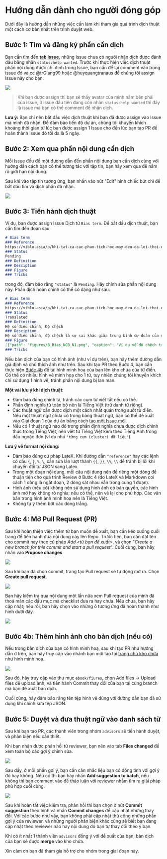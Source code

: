 # Hướng dẫn dành cho người đóng góp

Dưới đây là hướng dẫn những việc cần làm khi tham gia quá trình dịch thuật một cách cơ bản nhất trên trình duyệt web.

## Bước 1: Tìm và đăng ký phần cần dịch
Bạn cần tìm đến **[tab Issue](https://github.com/aidic-org-ebook/ai-dictionary-ebook/issues)**, những Issue chưa có người nhận dịch được đánh dấu bằng nhãn `status:help wanted`. Trước khi thực hiện việc dịch thuật phần nội dung được chỉ định trong Issue, bạn cần để lại comment vào trong issue đó và cc @trGiang99 hoặc @huyquangtranaus để chúng tôi assign Issue này cho bạn.

![](contributing-guide/issue-tab.png)
> Khi bạn được assign thì bạn sẽ thấy avatar của mình nằm bên phải của issue, ở issue đầu tiên đang còn nhãn `status:help wanted` thì đây là issue mà bạn có thể comment để nhận dịch.

**Lưu ý:** Bạn chỉ nên bắt đầu việc dịch thuật khi bạn đã được assign vào Issue mà mình đã nhận. Để đảm bảo tiến độ dự án, chúng tôi khuyến khích khoảng thời gian từ lúc bạn được assign 1 Issue cho đến lúc bạn tạo PR để hoàn thành Issue đó tối đa là 5 ngày.

## Bước 2: Xem qua phần nội dung cần dịch
Mỗi Issue đều để một đường dẫn đến phần nội dung bạn cần dịch cùng với hướng dẫn cách bạn có thể tương tác với tập tin, bạn hãy xem qua để nắm rõ giới hạn nội dung.

Sau khi vào tập tin tương ứng, bạn nhấn vào nút "Edit" hình chiếc bút chì để bắt đầu tìm và dịch phần đã nhận.

![](contributing-guide/edit-file.png)

## Bước 3: Tiến hành dịch thuật
Ví dụ, bạn được assign Issue Dịch từ `Bias term`.
Để bắt đầu dịch thuật, bạn cần tìm đến đoạn sau:
```md
# Bias term
### Reference
https://viblo.asia/p/khi-tat-ca-cac-phan-tich-hoc-may-deu-da-loi-thoi-overfitting-khong-ton-tai-XL6lAvDg5ek
### Status
Pending
### Definition
### Desciption
### Figure
### Tricks
```
trong đó, đảm bảo rằng `"status"` là `Pending`.
Hãy chỉnh sửa phần nội dung này.
Phần dịch hoàn chỉnh có thể có dạng như sau:
```md
# Bias term
### Reference
https://viblo.asia/p/khi-tat-ca-cac-phan-tich-hoc-may-deu-da-loi-thoi-overfitting-khong-ton-tai-XL6lAvDg5ek
### Status
Translated
### Definition
Hệ số điều chỉnh, Độ chệch
### Desciption
Hệ số điều chỉnh, độ chệch là sự sai khác giữa trung bình dự đoán của mô hình chúng ta đang xây dựng với giá trị chính xác để dự đoán.
### Figure
[{"path": "figures/B_Bias_NCB_N1.png", "caption": "Ví dụ về độ chệch trong bài toán hồi quy tuyến tính.", "width": 0.5}]
### Tricks
```
Nếu bản dịch của bạn có hình ảnh (như ví dụ trên), bạn hãy thêm đường dẫn giả định và chú thích ảnh như trên.
Sau khi tạo PR theo Bước 4, bạn cần thực hiện [Bước 4b](##Bước-4b:-Thêm-hình-ảnh-cho-bản-dịch-(nếu-có)) để tải hình minh hoạ của bạn lên kho chứa của từ điển.
Có thể có nhiều hình vẽ minh hoạ cho 1 từ, tuy nhiên chúng tôi khuyến khích chỉ sử dụng 1 hình vẽ, tránh phần nội dung bị lan man.

**Một vài lưu ý khi dịch thuật:**
- Đảm bảo đúng chính tả, tránh các cụm từ viết tắt nếu có thể.
- Phần định nghĩa từ toàn bộ nên là Tiếng Việt (trừ danh từ riêng).
- Các thuật ngữ cần được dịch một cách nhất quán trong suốt từ điển. Nếu một thuật ngữ chưa có trong bảng thuật ngữ, bạn có thể đề xuất vào Giai đoạn 1 của dự án bằng cách [tạo một Issue mới](docs/CONTRIBUTING_INSTRUCTION.md).
- Nếu có 1 thuật ngữ nào đó trong phần định nghĩa chưa được dịch chính thức trong Tiếng Việt, nên viết từ Tiếng Việt kèm theo Tiếng Anh trong dấu ngoặc đơn (ví dụ như `"từng cụm (cluster) dữ liệu"`).

**Lưu ý về format nội dung:**
- Đảm bảo đúng cú pháp LateX. Khi đường dẫn `"reference"` hay các lệnh có dấu `{`, `}`, `%`, `\`, cần sửa lần lượt thành `{{`, `}}`, `\%`, `\\` để tránh bị lỗi khi chuyển đổi từ JSON sang Latex.
- Trong một đoạn nội dung, mỗi câu nội dung nên để riêng một dòng để thuận tiện cho quá trình Review ở Bước 4 (do LateX và Markdown coi cách 1 dòng là ngắt đoạn, 2 dòng sát nhau vẫn trong cùng 1 đoạn).
- Hình ảnh (nếu có) không nên sử dụng hình ảnh có bản quyền, các hình ảnh mờ hay không rõ nghĩa; nếu có thể, nên vẽ lại cho phù hợp. Các văn bản trong hình ảnh minh hoạ nên là Tiếng Việt.
- Không tự ý thêm bớt các dòng trắng.

## Bước 4: Mở Pull Request (PR)

Sau khi hoàn thiện việc thêm từ bạn muốn đề xuất, bạn cần kéo xuống cuối trang để tiến hành đưa nội dung này lên Repo. Trước tiên, bạn cần đặt tên cho commit này theo cú pháp *Add <từ bạn đề xuất>*, và chọn "*Create a new branch for this commit and start a pull request*". Cuối cùng, bạn hãy nhấn vào **Propose changes**.

![](contributing-guide/commit-change.png)

Sau khi bạn đã chọn commit, trang tạo Pull request sẽ tự động mở ra. Chọn **Create pull request**.

![](contributing-guide/create-PR.png)

Bạn hãy kiểm tra qua nội dung một lần nữa xem Pull request của mình đã thoả mãn các đầu mục mà checklist đưa ra hay chưa. Nếu chưa, bạn hãy cập nhật; nếu rồi, bạn hãy chọn vào những ô tương ứng đã hoàn thành như hình dưới đây.

![](contributing-guide/PR-checklist.png)


## Bước 4b: Thêm hình ảnh cho bản dịch (nếu có)

Nếu trong bản dịch của bạn có hình minh hoạ, sau khi tạo PR như hướng dẫn ở trên, bạn hãy truy cập vào nhánh bạn mới tạo tại [trang chủ kho chứa](https://github.com/aidic-org-ebook/ai-dictionary-ebook) như hình minh hoạ.

![](contributing-guide/branch-checkout.png)

Sau đó, hãy truy cập vào thư mục `ebook/fiures`, chọn Add files $\rightarrow$ Upload files để upload ảnh, và tiến hành Commit thay đổi của bạn tại cùng branch mà bạn đề xuất bản dịch.

Cuối cùng, hãy đảm bảo rằng tên tệp hình vẽ đúng với đường dẫn bạn đã sử dụng khi chỉnh sửa tệp JSON.


## Bước 5: Duyệt và đưa thuật ngữ vào danh sách từ

Sau khi bạn tạo PR, các thành viên trong nhóm `advisors` sẽ tiến hành duyệt, và phản biện nếu cần thiết.

Khi bạn nhận được phản hồi từ reviewer, bạn nên vào tab **Files changed** để xem toàn bộ các gợi ý chỉnh sửa.

![](contributing-guide/files-changed.png)

Sau đấy, ở mỗi phần gợi ý, bạn cần cân nhắc liệu bạn có đồng tình với gợi ý đó hay không. Nếu có thì bạn hãy nhấn **Add suggestion to batch**, nếu không thì bạn comment vào để thảo luận với reviewer nhằm tìm ra giải pháp phù hợp cuối cùng.

![](contributing-guide/commit-suggestions.png)

Sau khi hoàn tất việc kiểm tra, phản hồi thì bạn chọn ở nút **Commit suggestion** theo hình và nhấn **Commit changes** để cập nhật những thay đổi. Với các bước như vậy, bạn không phải cập nhật thủ công những phần gợi ý của reviewer, và những người phản biện khác cũng sẽ biết bạn đang cập nhật theo reviewer nào hay nội dung đó bạn tự thay đổi theo ý bạn.

Khi có ít nhất 1 thành viên `advisors` đồng ý với đề xuất của bạn, bản dịch của bạn sẽ được **merge** vào kho chứa.

Xin cảm ơn bạn đã tham gia hỗ trợ cho nhóm trong giai đoạn này.